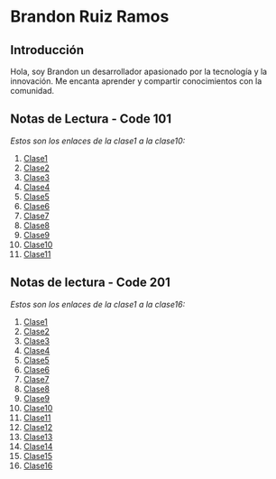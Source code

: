 # Brandon Ruiz Ramos
## Introducción
Hola, soy Brandon un desarrollador apasionado por la tecnología y la innovación. Me encanta aprender y compartir conocimientos con la comunidad.
## Notas de Lectura - Code 101
*Estos son los enlaces de la clase1 a la clase10:*
1. [Clase1](https://br4nd04.github.io/reading-notes/101/sesion01)
2. [Clase2](https://br4nd04.github.io/reading-notes/101/sesion02)
3. [Clase3](https://br4nd04.github.io/reading-notes/101/sesion03)
4. [Clase4](https://br4nd04.github.io/reading-notes/101/sesion04)
5. [Clase5](https://br4nd04.github.io/reading-notes/101/sesion05)
6. [Clase6](https://br4nd04.github.io/reading-notes/101/sesion06)
7. [Clase7](https://br4nd04.github.io/reading-notes/101/sesion07)
8. [Clase8](https://br4nd04.github.io/reading-notes/101/sesion08)
9. [Clase9](https://br4nd04.github.io/reading-notes/101/sesion09)
10. [Clase10](https://br4nd04.github.io/reading-notes/101/sesion10)
11. [Clase11](https://br4nd04.github.io/reading-notes/101/sesion11)

## **Notas de lectura - Code 201** ##

*Estos son los enlaces de la clase1 a la clase16:*


1. [Clase1](https://br4nd04.github.io/reading-notes/201/sesion01)
2. [Clase2](https://br4nd04.github.io/reading-notes/201/sesion02)
3. [Clase3](https://br4nd04.github.io/reading-notes/201/sesion03)
4. [Clase4](https://br4nd04.github.io/reading-notes/201/sesion04)
5. [Clase5](https://br4nd04.github.io/reading-notes/201/sesion05)
6. [Clase6](https://br4nd04.github.io/reading-notes/201/sesion06)
7. [Clase7](https://br4nd04.github.io/reading-notes/201/sesion07)
8. [Clase8](https://br4nd04.github.io/reading-notes/201/sesion08)
9. [Clase9](https://br4nd04.github.io/reading-notes/201/sesion09)
10. [Clase10](https://br4nd04.github.io/reading-notes/201/sesion010)
11. [Clase11](https://br4nd04.github.io/reading-notes/201/sesion011)
12. [Clase12](https://br4nd04.github.io/reading-notes/201/sesion012)
13. [Clase13](https://br4nd04.github.io/reading-notes/201/sesion013)
14. [Clase14](https://br4nd04.github.io/reading-notes/201/sesion014)
15. [Clase15](https://br4nd04.github.io/reading-notes/201/sesion015)
16. [Clase16](https://br4nd04.github.io/reading-notes/201/sesion016)